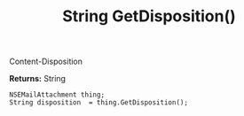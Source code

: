 ﻿---
uid: crmscript_ref_NSEMailAttachment_GetDisposition
title: String GetDisposition()
intellisense: NSEMailAttachment.GetDisposition
keywords: NSEMailAttachment, GetDisposition
so.topic: reference
---

Content-Disposition

**Returns:** String


```crmscript
NSEMailAttachment thing;
String disposition  = thing.GetDisposition();
```


